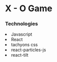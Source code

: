 <h1>X - O Game</h1>

<h3>Technologies</h3>

<li>Javascript</li>
<li>React</li>
<li>tachyons css</li>
<li>react-particles-js</li>
<li>react-tilt</li>
